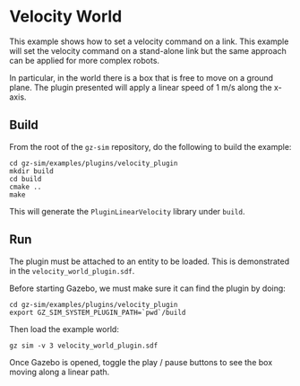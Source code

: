 # Velocity World

This example shows how to set a velocity command on a link. 
This example will set the velocity command on a stand-alone link but the same approach can be applied for more complex robots.

In particular, in the world there is a box that is free to move on a ground plane. The plugin presented will apply a linear speed of 1 m/s along the x-axis.

## Build

From the root of the `gz-sim` repository, do the following to build the example:

~~~
cd gz-sim/examples/plugins/velocity_plugin
mkdir build
cd build
cmake ..
make
~~~

This will generate the `PluginLinearVelocity` library under `build`.

## Run

The plugin must be attached to an entity to be loaded.
This is demonstrated in the `velocity_world_plugin.sdf`.

Before starting Gazebo, we must make sure it can find the plugin by doing:

~~~
cd gz-sim/examples/plugins/velocity_plugin
export GZ_SIM_SYSTEM_PLUGIN_PATH=`pwd`/build
~~~

Then load the example world:

    gz sim -v 3 velocity_world_plugin.sdf

Once Gazebo is opened, toggle the play / pause buttons to see the box moving along a linear path.